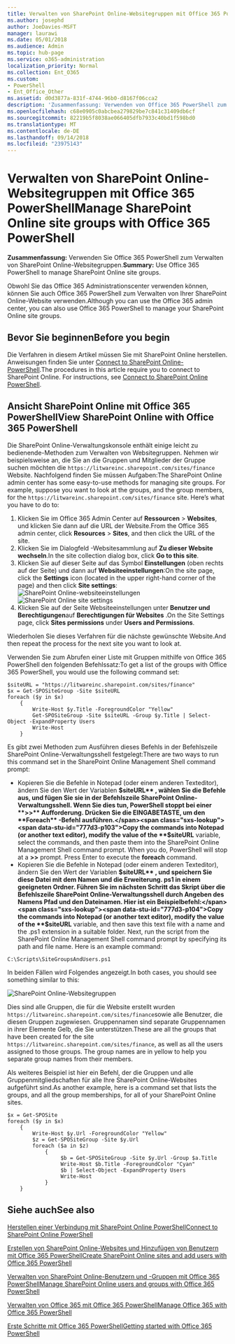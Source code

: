 ```yaml
---
title: Verwalten von SharePoint Online-Websitegruppen mit Office 365 PowerShell
ms.author: josephd
author: JoeDavies-MSFT
manager: laurawi
ms.date: 05/01/2018
ms.audience: Admin
ms.topic: hub-page
ms.service: o365-administration
localization_priority: Normal
ms.collection: Ent_O365
ms.custom:
- PowerShell
- Ent_Office_Other
ms.assetid: d0d3877a-831f-4744-96b0-d8167f06cca2
description: 'Zusammenfassung: Verwenden von Office 365 PowerShell zum Verwalten von SharePoint Online-Websitegruppen.'
ms.openlocfilehash: c68e0905c0abcbea279829be7c841c31409db6cf
ms.sourcegitcommit: 82219b5f8038ae066405dfb7933c40bd1f598bd0
ms.translationtype: MT
ms.contentlocale: de-DE
ms.lasthandoff: 09/14/2018
ms.locfileid: "23975143"
---
```

# <a name="manage-sharepoint-online-site-groups-with-office-365-powershell"></a><span data-ttu-id="777d3-103">Verwalten von SharePoint Online-Websitegruppen mit Office 365 PowerShell</span><span class="sxs-lookup"><span data-stu-id="777d3-103">Manage SharePoint Online site groups with Office 365 PowerShell</span></span>

 <span data-ttu-id="777d3-104">**Zusammenfassung:** Verwenden Sie Office 365 PowerShell zum Verwalten von SharePoint Online-Websitegruppen.</span><span class="sxs-lookup"><span data-stu-id="777d3-104">**Summary:** Use Office 365 PowerShell to manage SharePoint Online site groups.</span></span>
  
<span data-ttu-id="777d3-105">Obwohl Sie das Office 365 Administrationscenter verwenden können, können Sie auch Office 365 PowerShell zum Verwalten von Ihrer SharePoint Online-Website verwenden.</span><span class="sxs-lookup"><span data-stu-id="777d3-105">Although you can use the Office 365 admin center, you can also use Office 365 PowerShell to manage your SharePoint Online site groups.</span></span>

## <a name="before-you-begin"></a><span data-ttu-id="777d3-106">Bevor Sie beginnen</span><span class="sxs-lookup"><span data-stu-id="777d3-106">Before you begin</span></span>

<span data-ttu-id="777d3-p101">Die Verfahren in diesem Artikel müssen Sie mit SharePoint Online herstellen. Anweisungen finden Sie unter [Connect to SharePoint Online-PowerShell](https://docs.microsoft.com/en-us/powershell/sharepoint/sharepoint-online/connect-sharepoint-online?view=sharepoint-ps).</span><span class="sxs-lookup"><span data-stu-id="777d3-p101">The procedures in this article require you to connect to SharePoint Online. For instructions, see [Connect to SharePoint Online PowerShell](https://docs.microsoft.com/en-us/powershell/sharepoint/sharepoint-online/connect-sharepoint-online?view=sharepoint-ps).</span></span>

## <a name="view-sharepoint-online-with-office-365-powershell"></a><span data-ttu-id="777d3-109">Ansicht SharePoint Online mit Office 365 PowerShell</span><span class="sxs-lookup"><span data-stu-id="777d3-109">View SharePoint Online with Office 365 PowerShell</span></span>

<span data-ttu-id="777d3-p102">Die SharePoint Online-Verwaltungskonsole enthält einige leicht zu bedienende-Methoden zum Verwalten von Websitegruppen. Nehmen wir beispielsweise an, die Sie an die Gruppen und Mitglieder der Gruppe suchen möchten die `https://litwareinc.sharepoint.com/sites/finance` Website. Nachfolgend finden Sie müssen Aufgaben:</span><span class="sxs-lookup"><span data-stu-id="777d3-p102">The SharePoint Online admin center has some easy-to-use methods for managing site groups. For example, suppose you want to look at the groups, and the group members, for the `https://litwareinc.sharepoint.com/sites/finance` site. Here’s what you have to do to:</span></span>

1. <span data-ttu-id="777d3-113">Klicken Sie im Office 365 Admin Center auf **Ressourcen** > **Websites**, und klicken Sie dann auf die URL der Website.</span><span class="sxs-lookup"><span data-stu-id="777d3-113">From the Office 365 admin center, click **Resources** > **Sites**, and then click the URL of the site.</span></span>
2. <span data-ttu-id="777d3-114">Klicken Sie im Dialogfeld -Websitesammlung auf **Zu dieser Website wechseln**.</span><span class="sxs-lookup"><span data-stu-id="777d3-114">In the site collection dialog box, click **Go to this site**.</span></span>
3. <span data-ttu-id="777d3-115">Klicken Sie auf dieser Seite auf das Symbol **Einstellungen** (oben rechts auf der Seite) und dann auf **Websiteeinstellungen**:</span><span class="sxs-lookup"><span data-stu-id="777d3-115">On the site page, click the **Settings** icon (located in the upper right-hand corner of the page) and then click **Site settings**:</span></span><br/>
<span data-ttu-id="777d3-116">![SharePoint Online-websiteeinstellungen](media/spo-site-settings.png)</span><span class="sxs-lookup"><span data-stu-id="777d3-116">![SharePoint Online site settings](media/spo-site-settings.png)</span></span><br/>
4. <span data-ttu-id="777d3-117">Klicken Sie auf der Seite Websiteeinstellungen unter **Benutzer und Berechtigungen**auf **Berechtigungen für Websites** .</span><span class="sxs-lookup"><span data-stu-id="777d3-117">On the Site Settings page, click **Sites permissions** under **Users and Permissions**.</span></span>

<span data-ttu-id="777d3-118">Wiederholen Sie dieses Verfahren für die nächste gewünschte Website.</span><span class="sxs-lookup"><span data-stu-id="777d3-118">And then repeat the process for the next site you want to look at.</span></span>

<span data-ttu-id="777d3-119">Verwenden Sie zum Abrufen einer Liste mit Gruppen mithilfe von Office 365 PowerShell den folgenden Befehlssatz:</span><span class="sxs-lookup"><span data-stu-id="777d3-119">To get a list of the groups with Office 365 PowerShell, you would use the following command set:</span></span>

```
$siteURL = "https://litwareinc.sharepoint.com/sites/finance"
$x = Get-SPOSiteGroup -Site $siteURL
foreach ($y in $x)
    {
        Write-Host $y.Title -ForegroundColor "Yellow"
        Get-SPOSiteGroup -Site $siteURL -Group $y.Title | Select-Object -ExpandProperty Users
        Write-Host
    }
```

<span data-ttu-id="777d3-120">Es gibt zwei Methoden zum Ausführen dieses Befehls in der Befehlszeile SharePoint Online-Verwaltungsshell festgelegt:</span><span class="sxs-lookup"><span data-stu-id="777d3-120">There are two ways to run this command set in the SharePoint Online Management Shell command prompt:</span></span>

- <span data-ttu-id="777d3-p103">Kopieren Sie die Befehle in Notepad (oder einem anderen Texteditor), ändern Sie den Wert der Variablen **$siteURL** , wählen Sie die Befehle aus, und fügen Sie sie in der Befehlszeile SharePoint Online-Verwaltungsshell. Wenn Sie dies tun, PowerShell stoppt bei einer **>>** Aufforderung. Drücken Sie die EINGABETASTE, um den **Foreach** -Befehl ausführen.</span><span class="sxs-lookup"><span data-stu-id="777d3-p103">Copy the commands into Notepad (or another text editor), modify the value of the **$siteURL** variable, select the commands, and then paste them into the SharePoint Online Management Shell command prompt. When you do, PowerShell will stop at a **>>** prompt. Press Enter to execute the **foreach** command.</span></span><br/>
- <span data-ttu-id="777d3-p104">Kopieren Sie die Befehle in Notepad (oder einem anderen Texteditor), ändern Sie den Wert der Variablen **$siteURL** , und speichern Sie diese Datei mit dem Namen und die Erweiterung. ps1 in einem geeigneten Ordner. Führen Sie im nächsten Schritt das Skript über die Befehlszeile SharePoint Online-Verwaltungsshell durch Angeben des Namens Pfad und den Dateinamen. Hier ist ein Beispielbefehl:</span><span class="sxs-lookup"><span data-stu-id="777d3-p104">Copy the commands into Notepad (or another text editor), modify the value of the **$siteURL** variable, and then save this text file with a name and the .ps1 extension in a suitable folder. Next, run the script from the SharePoint Online Management Shell command prompt by specifying its path and file name. Here is an example command:</span></span>

```
C:\Scripts\SiteGroupsAndUsers.ps1
```

<span data-ttu-id="777d3-127">In beiden Fällen wird Folgendes angezeigt.</span><span class="sxs-lookup"><span data-stu-id="777d3-127">In both cases, you should see something similar to this:</span></span>

![SharePoint Online-Websitegruppen](media/SPO-site-groups.png)

<span data-ttu-id="777d3-p105">Dies sind alle Gruppen, die für die Website erstellt wurden `https://litwareinc.sharepoint.com/sites/finance`sowie alle Benutzer, die diesen Gruppen zugewiesen. Gruppennamen sind separate Gruppennamen in ihrer Elemente Gelb, die Sie unterstützen.</span><span class="sxs-lookup"><span data-stu-id="777d3-p105">These are all the groups that have been created for the site `https://litwareinc.sharepoint.com/sites/finance`, as well as all the users assigned to those groups. The group names are in yellow to help you separate group names from their members.</span></span>

<span data-ttu-id="777d3-131">Als weiteres Beispiel ist hier ein Befehl, der die Gruppen und alle Gruppenmitgliedschaften für alle Ihre SharePoint Online-Websites aufgeführt sind.</span><span class="sxs-lookup"><span data-stu-id="777d3-131">As another example, here is a command set that lists the groups, and all the group memberships, for all of your SharePoint Online sites.</span></span>

```
$x = Get-SPOSite
foreach ($y in $x)
    {
        Write-Host $y.Url -ForegroundColor "Yellow"
        $z = Get-SPOSiteGroup -Site $y.Url
        foreach ($a in $z)
            {
                 $b = Get-SPOSiteGroup -Site $y.Url -Group $a.Title 
                 Write-Host $b.Title -ForegroundColor "Cyan"
                 $b | Select-Object -ExpandProperty Users
                 Write-Host
            }
    }
```
    
## <a name="see-also"></a><span data-ttu-id="777d3-132">Siehe auch</span><span class="sxs-lookup"><span data-stu-id="777d3-132">See also</span></span>

[<span data-ttu-id="777d3-133">Herstellen einer Verbindung mit SharePoint Online PowerShell</span><span class="sxs-lookup"><span data-stu-id="777d3-133">Connect to SharePoint Online PowerShell</span></span>](https://docs.microsoft.com/powershell/sharepoint/sharepoint-online/connect-sharepoint-online?view=sharepoint-ps)

[<span data-ttu-id="777d3-134">Erstellen von SharePoint Online-Websites und Hinzufügen von Benutzern mit Office 365 PowerShell</span><span class="sxs-lookup"><span data-stu-id="777d3-134">Create SharePoint Online sites and add users with Office 365 PowerShell</span></span>](create-sharepoint-sites-and-add-users-with-powershell.md)

[<span data-ttu-id="777d3-135">Verwalten von SharePoint Online-Benutzern und -Gruppen mit Office 365 PowerShell</span><span class="sxs-lookup"><span data-stu-id="777d3-135">Manage SharePoint Online users and groups with Office 365 PowerShell</span></span>](manage-sharepoint-users-and-groups-with-powershell.md)

[<span data-ttu-id="777d3-136">Verwalten von Office 365 mit Office 365 PowerShell</span><span class="sxs-lookup"><span data-stu-id="777d3-136">Manage Office 365 with Office 365 PowerShell</span></span>](manage-office-365-with-office-365-powershell.md)
  
[<span data-ttu-id="777d3-137">Erste Schritte mit Office 365 PowerShell</span><span class="sxs-lookup"><span data-stu-id="777d3-137">Getting started with Office 365 PowerShell</span></span>](getting-started-with-office-365-powershell.md)

